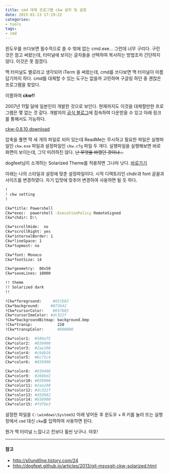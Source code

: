 ```yaml
---
title: cmd 대체 프로그램 ckw 설치 및 설정
date: 2015-01-13 17:19:22
categories:
- tools
tags:
- cmd
---
```


윈도우를 쓰다보면 필수적으로 쓸 수 밖에 없는 cmd.exe... 그런데 너무 구리다. 구린 것은 참고 써왔는데, 터미널에 보이는 글자들을 선택하여 복사하는 방법조차 간단하지 않다. 이것은 못 참겠다.

<!-- more -->

맥 터미널도 별로라고 생각되어 iTerm 을 써왔는데, cmd를 쓰다보면 맥 터미널이 아름답기까지 하다. cmd를 대체할 수 있는 도구는 없을까 고민하며 구글링 하던 중 괜찮은 프로그램을 찾았다.

이름하여 **ckw!!**

2007년 11월 달에 일본인이 개발한 것으로 보인다. 현재까지도 이것을 대체할만한 프로그램은 몇 없는 것 같다. 개발자의 [공식 블로그](http://d.hatena.ne.jp/hideden/20071115/1195229532)에 접속하여 다운받을 수 있고 아래 링크를 통해서도 가능하다.

[ckw-0.8.10 download](http://hideden.net/pub/ckw-0.8.10-bin.zip)

압축을 풀면 딱 세 개의 파일로 되어 있는데 ReadMe는 무시하고 필요한 파일은 실행파일인 `ckw.exe` 파일과 설정파일인 `ckw.cfg` 파일 두 개다. 실행파일을 실행해보면 바로 화면이 보이는데, 그닥 미려하진 않다. ~~난 무엇을 바랬던 것이냐...~~

dogfeet님이 소개하는 Solarized Theme를 적용하면 그나마 낫다. [바로가기](http://dogfeet.github.io/articles/2013/git-msysgit-ckw-solarized.html)

아래는 나의 스타일과 설정에 맞춘 설정파일이다. 시작 디렉토리인 chdir과 font 글꼴과 사이즈를 변경하였다. 자기 입맛에 맞추어 변경하여 사용하면 될 듯 하다.

```sh
!
! ckw setting
!

Ckw*title: Powershell
Ckw*exec:  powershell -ExecutionPolicy RemoteSigned
Ckw*chdir: D:\

Ckw*scrollHide:  no
Ckw*scrollRight: yes
Ckw*internalBorder: 1
Ckw*lineSpace: 1
Ckw*topmost: no

Ckw*font: Monaco
Ckw*fontSize: 14

Ckw*geometry:  80x50
Ckw*saveLines: 10000

!! theme
!! Solarized dark
!!

!Ckw*foreground:     #657b83
Ckw*background:     #073642
!Ckw*cursorColor:    #657b83
Ckw*cursorImeColor: #dc322f
!Ckw*backgroundBitmap: background.bmp
!Ckw*transp:           220
!Ckw*transpColor:      #000000

Ckw*color1:  #586e75
Ckw*color2:  #859900
Ckw*color3:  #2aa198
Ckw*color4:  #cb4b16
Ckw*color5:  #6c71c4
Ckw*color6:  #859900

Ckw*color8:  #839496
Ckw*color9:  #268bd2
Ckw*color10: #859900
Ckw*color11: #2aa198
Ckw*color12: #dc322f
Ckw*color13: #d33682
Ckw*color14: #b58900
Ckw*color15: #fdf6e3
```

설정한 파일을 `C:\windows\System32` 아래 넣어둔 후 윈도우 + R 키를 눌러 뜨는 실행창에서 `cmd` 대신 `ckw`를 입력하여 사용하면 된다.

뭔가 맥 터미널 느낌나고 전보다 휠씬 낫구나. 야호!

---

#### 참고
- http://s0und0ne.tistory.com/24
- http://dogfeet.github.io/articles/2013/git-msysgit-ckw-solarized.html
